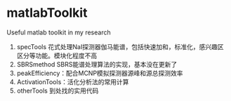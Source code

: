 # matlabToolkit
Useful matlab toolkit in my research
1. specTools 花式处理NaI探测器伽马能谱，包括快速加和，标准化，感兴趣区区分等功能。模块化程度不高
2. SBRSmethod SBRS能谱处理算法的实现，基本没在更新了
3. peakEfficiency：配合MCNP模拟探测器源峰和源总探测效率
4. ActivationTools：活化分析法的常用计算
5. otherTools 到处找的实用代码

